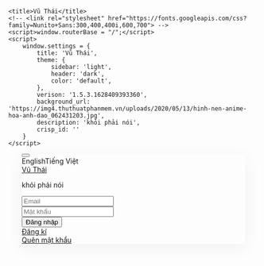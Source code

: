<html><head>
    <link rel="stylesheet" href="/theme/v2board/assets/components.chunk.css?v=1.5.3.1628409393360">
    <link rel="stylesheet" href="/theme/v2board/assets/umi.css?v=1.5.3.1628409393360">
    <link rel="stylesheet" href="/theme/v2board/assets/custom.css?v=1.5.3.1628409393360">
    <meta charset="utf-8">
    <meta name="viewport" content="width=device-width,initial-scale=1,maximum-scale=1,minimum-scale=1,user-scalable=no">
        <meta name="theme-color" content="#0665d0">

    <title>Vũ Thái</title>
    <!-- <link rel="stylesheet" href="https://fonts.googleapis.com/css?family=Nunito+Sans:300,400,400i,600,700"> -->
    <script>window.routerBase = "/";</script>
    <script>
        window.settings = {
            title: 'Vũ Thái',
            theme: {
                sidebar: 'light',
                header: 'dark',
                color: 'default',
            },
            verison: '1.5.3.1628409393360',
            background_url: 'https://img4.thuthuatphanmem.vn/uploads/2020/05/13/hinh-nen-anime-hoa-anh-dao_062431203.jpg',
            description: 'khỏi phải nói',
            crisp_id: ''
        }
    </script>
<link rel="stylesheet" href="./theme/v2board/assets/theme/default.css"></head>

<body>
<div id="root"><div id="page-container"><main id="main-container"><div class="v2board-background" style="background-image: url(&quot;https://img4.thuthuatphanmem.vn/uploads/2020/05/13/hinh-nen-anime-hoa-anh-dao_062431203.jpg&quot;);"></div><div class="no-gutters v2board-auth-box"><div class="" style="max-width: 450px; width: 100%; margin: auto;"><div class="block block-rounded block-transparent block-fx-pop w-100 mb-0 overflow-hidden bg-image" style="box-shadow: rgba(0, 0, 0, 0.05) 0px 0.5rem 2rem;"><div class="row no-gutters"><div class="col-md-12 order-md-1 bg-white"><div class="block-content block-content-full px-lg-4 py-md-4 py-lg-4"><div class="dropdown"><button type="button" class="btn btn-dual mr-1 v2board-auth-lang-btn" data-toggle="layout" data-action="side_overlay_toggle"><i class="far fa fa-language"></i></button><div class="dropdown-menu dropdown-menu-right p-0 false" aria-labelledby="page-header-user-dropdown"><div class="p-2"><a class="dropdown-item">English</a><a class="dropdown-item">Tiếng Việt</a></div></div></div><div class="mb-2 text-center"><a class="font-w700 font-size-h1" href="javascript:void(0);"><span class="text-dark">Vũ Thái</span></a><p class="text-uppercase font-w700 font-size-sm text-muted">khỏi phải nói</p></div><div class="form-group"><input type="text" class="form-control form-control-alt" placeholder="Email"></div><div class="form-group"><input type="password" class="form-control form-control-alt" placeholder="Mật khẩu"></div><div class="form-group"><button type="submit" class="btn btn-block btn-hero-primary"><span><i class="si si-login mr-1"></i>Đăng nhập</span></button><div class="text-center mt-3"><a class="font-w700 font-size-sm text-muted" href="javascript:void(0);">Đăng kí</a><div class="ant-divider ant-divider-vertical" role="separator"></div><a class="font-w700 font-size-sm text-muted" href="javascript:void(0);">Quên mật khẩu</a></div></div></div></div></div></div></div></div></main></div></div>
<script src="/theme/v2board/assets/vendors.async.js?v=1.5.3.1628409393360"></script>
<script src="/theme/v2board/assets/components.async.js?v=1.5.3.1628409393360"></script>
<script src="/theme/v2board/assets/umi.js?v=1.5.3.1628409393360"></script>
<script>
    window.dataLayer = window.dataLayer || [];

    function gtag() {
        dataLayer.push(arguments);
    }

    gtag('js', new Date());

    gtag('config', 'G-P1E9Z5LRRK');
</script>



</body></html>
